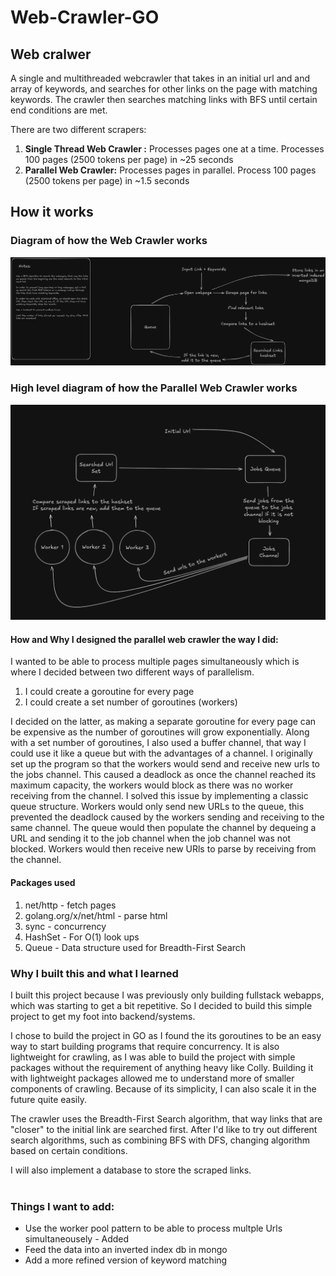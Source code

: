 # Web-Crawler-GO

## Web cralwer

A single and multithreaded webcrawler that takes in an initial url and and array of keywords, and searches for other links on the page with matching keywords. The crawler then searches
matching links with BFS until certain end conditions are met. <br>

There are two different scrapers:

1. **Single Thread Web Crawler :** Processes pages one at a time. Processes 100 pages (2500 tokens per page) in ~25 seconds
2. **Parallel Web Crawler:** Processes pages in parallel. Process 100 pages (2500 tokens per page) in ~1.5 seconds

## How it works

### Diagram of how the Web Crawler works

![UML Diagram of the Web Crawler](./images/webcrawler%20v0.png)

### High level diagram of how the Parallel Web Crawler works

![UML Diagram of the Parallel Crawler](./images/parallelWebcrawler.png)

#### How and Why I designed the parallel web crawler the way I did:

I wanted to be able to process multiple pages simultaneously which is where I decided between two different ways of parallelism.

1. I could create a goroutine for every page
2. I could create a set number of goroutines (workers)

I decided on the latter, as making a separate goroutine for every page can be expensive as the number of goroutines will grow exponentially.
Along with a set number of goroutines, I also used a buffer channel, that way I could use it like a queue but with the advantages of a channel.
I originally set up the program so that the workers would send and receive new urls to the jobs channel. This caused a deadlock as once the channel reached its maximum
capacity, the workers would block as there was no worker receiving from the channel.
I solved this issue by implementing a classic queue structure.
Workers would only send new URLs to the queue, this prevented the deadlock caused by the workers sending and receiving to the same channel.
The queue would then populate the channel by dequeing a URL and sending it to the job channel when the job channel was not blocked.
Workers would then receive new URls to parse by receiving from the channel.

#### Packages used

1. net/http - fetch pages
2. golang.org/x/net/html - parse html
3. sync - concurrency
4. HashSet - For O(1) look ups
5. Queue - Data structure used for Breadth-First Search

### Why I built this and what I learned

I built this project because I was previously only building fullstack webapps, which was starting to get a bit repetitive.
So I decided to build this simple project to get my foot into backend/systems. <br>

I chose to build the project in GO as I found the its goroutines to be an easy way to start building programs that require concurrency.
It is also lightweight for crawling, as I was able to build the project with simple packages without the requirement of anything heavy like Colly.
Building it with lightweight packages allowed me to understand more of smaller components of crawling. Because of its simplicity, I can also scale it in the future quite easily. <br>

The crawler uses the Breadth-First Search algorithm, that way links that are "closer" to the initial link are searched first. After I'd like to try out different search algorithms, such as combining BFS with DFS, changing algorithm based on certain conditions. <br>

I will also implement a database to store the scraped links. <br><br>

### Things I want to add:

- Use the worker pool pattern to be able to process multple Urls simultaneousely - Added
- Feed the data into an inverted index db in mongo
- Add a more refined version of keyword matching
